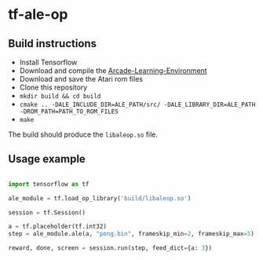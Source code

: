 # tf-ale-op

## Build instructions
- Install Tensorflow
- Download and compile the [Arcade-Learning-Environment](https://github.com/mgbellemare/Arcade-Learning-Environment)
- Download and save the Atari rom files
- Clone this repository
- `mkdir build && cd build`
- `cmake .. -DALE_INCLUDE_DIR=ALE_PATH/src/ -DALE_LIBRARY_DIR=ALE_PATH -DROM_PATH=PATH_TO_ROM_FILES`
- `make`

The build should produce the `libaleop.so` file.

## Usage example

```python

import tensorflow as tf

ale_module = tf.load_op_library('build/libaleop.so')

session = tf.Session()

a = tf.placeholder(tf.int32)
step = ale_module.ale(a, "pong.bin", frameskip_min=2, frameskip_max=5)

reward, done, screen = session.run(step, feed_dict={a: 3})
```

